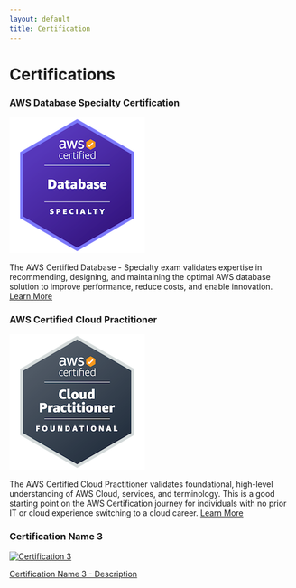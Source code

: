 ```yaml
---
layout: default
title: Certification
---
```


# Certifications

<div class="certification-container">
  
  <!-- AWS Database Specialty Certification -->
  <div class="certification-item">
    <h3>AWS Database Specialty Certification</h3>
    <a href="https://www.credly.com/badges/d1ad5b86-7471-4b4b-b930-ed1ff18fbe03/public_url" target="_blank">
      <img src="Images/aws-certified-database-specialty.png" alt="AWS Database Specialty Certification" style="max-width:50%; height:auto;">
    </a>
    <p>
      The AWS Certified Database - Specialty exam validates expertise in recommending, designing, and maintaining the optimal AWS database solution to improve performance, reduce costs, and enable innovation.
      <a href="https://aws.amazon.com/training/classroom/exam-readiness-aws-certified-database-specialty/?nc1=h_ls" target="_blank">Learn More</a>
    </p>
  </div>

  <!-- AWS Certified Cloud Practitioner -->
  <div class="certification-item">
    <h3>AWS Certified Cloud Practitioner</h3>
    <a href="https://www.credly.com/badges/db1046e1-470c-44d0-97cb-18e856c65e89/public_url" target="_blank">
      <img src="Images/aws-certified-cloud-practitioner.png" alt="AWS Certified Cloud Practitioner" style="max-width:50%; height:auto;">
    </a>
    <p>
      The AWS Certified Cloud Practitioner validates foundational, high-level understanding of AWS Cloud, services, and terminology. This is a good starting point on the AWS Certification journey for individuals with no prior IT or cloud experience switching to a cloud career.
       <a href="https://aws.amazon.com/certification/certified-cloud-practitioner/" target="_blank">Learn More</a>
    </p>
  </div>

  <!-- Example Certification 3 -->
  <div class="certification-item">
    <h3>Certification Name 3</h3>
    <a href="https://example.com/certificate3" target="_blank">
      <img src="path/to/your/certificate3.jpg" alt="Certification 3" style="max-width:100%; height:auto;">
    </a>
    <p>
      <a href="https://example.com/certificate3" target="_blank">
        Certification Name 3 - Description
      </a>
    </p>
  </div>

</div>

